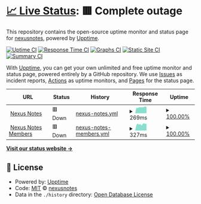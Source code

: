 # [📈 Live Status](https://nexusnotes.github.io/upptime): <!--live status--> **🟥 Complete outage**

This repository contains the open-source uptime monitor and status page for [nexusnotes](https://nexusnotes.github.io/upptime), powered by [Upptime](https://github.com/upptime/upptime).

[![Uptime CI](https://github.com/koj-co/upptime/workflows/Uptime%20CI/badge.svg)](https://github.com/koj-co/upptime/actions?query=workflow%3A%22Uptime+CI%22)
[![Response Time CI](https://github.com/koj-co/upptime/workflows/Response%20Time%20CI/badge.svg)](https://github.com/koj-co/upptime/actions?query=workflow%3A%22Response+Time+CI%22)
[![Graphs CI](https://github.com/koj-co/upptime/workflows/Graphs%20CI/badge.svg)](https://github.com/koj-co/upptime/actions?query=workflow%3A%22Graphs+CI%22)
[![Static Site CI](https://github.com/koj-co/upptime/workflows/Static%20Site%20CI/badge.svg)](https://github.com/koj-co/upptime/actions?query=workflow%3A%22Static+Site+CI%22)
[![Summary CI](https://github.com/koj-co/upptime/workflows/Summary%20CI/badge.svg)](https://github.com/koj-co/upptime/actions?query=workflow%3A%22Summary+CI%22)

With [Upptime](https://upptime.js.org), you can get your own unlimited and free uptime monitor and status page, powered entirely by a GitHub repository. We use [Issues](https://github.com/nexusnotes/upptime/issues) as incident reports, [Actions](https://github.com/nexusnotes/upptime/actions) as uptime monitors, and [Pages](https://nexusnotes.github.io/upptime) for the status page.

<!--start: status pages-->
<!-- This summary is generated by Upptime (https://github.com/upptime/upptime) -->
<!-- Do not edit this manually, your changes will be overwritten -->
<!-- prettier-ignore -->
| URL | Status | History | Response Time | Uptime |
| --- | ------ | ------- | ------------- | ------ |
| <img alt="" src="https://icons.duckduckgo.com/ip3/nexusnotes.com.ico" height="13"> [Nexus Notes](https://nexusnotes.com) | 🟥 Down | [nexus-notes.yml](https://github.com/nexusnotes/upptime/commits/HEAD/history/nexus-notes.yml) | <details><summary><img alt="Response time graph" src="./graphs/nexus-notes/response-time-week.png" height="20"> 269ms</summary><br><a href="https://nexusnotes.github.io/upptime/history/nexus-notes"><img alt="Response time 207" src="https://img.shields.io/endpoint?url=https%3A%2F%2Fraw.githubusercontent.com%2Fnexusnotes%2Fupptime%2FHEAD%2Fapi%2Fnexus-notes%2Fresponse-time.json"></a><br><a href="https://nexusnotes.github.io/upptime/history/nexus-notes"><img alt="24-hour response time 279" src="https://img.shields.io/endpoint?url=https%3A%2F%2Fraw.githubusercontent.com%2Fnexusnotes%2Fupptime%2FHEAD%2Fapi%2Fnexus-notes%2Fresponse-time-day.json"></a><br><a href="https://nexusnotes.github.io/upptime/history/nexus-notes"><img alt="7-day response time 269" src="https://img.shields.io/endpoint?url=https%3A%2F%2Fraw.githubusercontent.com%2Fnexusnotes%2Fupptime%2FHEAD%2Fapi%2Fnexus-notes%2Fresponse-time-week.json"></a><br><a href="https://nexusnotes.github.io/upptime/history/nexus-notes"><img alt="30-day response time 279" src="https://img.shields.io/endpoint?url=https%3A%2F%2Fraw.githubusercontent.com%2Fnexusnotes%2Fupptime%2FHEAD%2Fapi%2Fnexus-notes%2Fresponse-time-month.json"></a><br><a href="https://nexusnotes.github.io/upptime/history/nexus-notes"><img alt="1-year response time 232" src="https://img.shields.io/endpoint?url=https%3A%2F%2Fraw.githubusercontent.com%2Fnexusnotes%2Fupptime%2FHEAD%2Fapi%2Fnexus-notes%2Fresponse-time-year.json"></a></details> | <details><summary><a href="https://nexusnotes.github.io/upptime/history/nexus-notes">100.00%</a></summary><a href="https://nexusnotes.github.io/upptime/history/nexus-notes"><img alt="All-time uptime 99.88%" src="https://img.shields.io/endpoint?url=https%3A%2F%2Fraw.githubusercontent.com%2Fnexusnotes%2Fupptime%2FHEAD%2Fapi%2Fnexus-notes%2Fuptime.json"></a><br><a href="https://nexusnotes.github.io/upptime/history/nexus-notes"><img alt="24-hour uptime 99.99%" src="https://img.shields.io/endpoint?url=https%3A%2F%2Fraw.githubusercontent.com%2Fnexusnotes%2Fupptime%2FHEAD%2Fapi%2Fnexus-notes%2Fuptime-day.json"></a><br><a href="https://nexusnotes.github.io/upptime/history/nexus-notes"><img alt="7-day uptime 100.00%" src="https://img.shields.io/endpoint?url=https%3A%2F%2Fraw.githubusercontent.com%2Fnexusnotes%2Fupptime%2FHEAD%2Fapi%2Fnexus-notes%2Fuptime-week.json"></a><br><a href="https://nexusnotes.github.io/upptime/history/nexus-notes"><img alt="30-day uptime 100.00%" src="https://img.shields.io/endpoint?url=https%3A%2F%2Fraw.githubusercontent.com%2Fnexusnotes%2Fupptime%2FHEAD%2Fapi%2Fnexus-notes%2Fuptime-month.json"></a><br><a href="https://nexusnotes.github.io/upptime/history/nexus-notes"><img alt="1-year uptime 99.76%" src="https://img.shields.io/endpoint?url=https%3A%2F%2Fraw.githubusercontent.com%2Fnexusnotes%2Fupptime%2FHEAD%2Fapi%2Fnexus-notes%2Fuptime-year.json"></a></details>
| <img alt="" src="https://icons.duckduckgo.com/ip3/members.nexusnotes.com.ico" height="13"> [Nexus Notes Members](https://members.nexusnotes.com) | 🟥 Down | [nexus-notes-members.yml](https://github.com/nexusnotes/upptime/commits/HEAD/history/nexus-notes-members.yml) | <details><summary><img alt="Response time graph" src="./graphs/nexus-notes-members/response-time-week.png" height="20"> 327ms</summary><br><a href="https://nexusnotes.github.io/upptime/history/nexus-notes-members"><img alt="Response time 242" src="https://img.shields.io/endpoint?url=https%3A%2F%2Fraw.githubusercontent.com%2Fnexusnotes%2Fupptime%2FHEAD%2Fapi%2Fnexus-notes-members%2Fresponse-time.json"></a><br><a href="https://nexusnotes.github.io/upptime/history/nexus-notes-members"><img alt="24-hour response time 346" src="https://img.shields.io/endpoint?url=https%3A%2F%2Fraw.githubusercontent.com%2Fnexusnotes%2Fupptime%2FHEAD%2Fapi%2Fnexus-notes-members%2Fresponse-time-day.json"></a><br><a href="https://nexusnotes.github.io/upptime/history/nexus-notes-members"><img alt="7-day response time 327" src="https://img.shields.io/endpoint?url=https%3A%2F%2Fraw.githubusercontent.com%2Fnexusnotes%2Fupptime%2FHEAD%2Fapi%2Fnexus-notes-members%2Fresponse-time-week.json"></a><br><a href="https://nexusnotes.github.io/upptime/history/nexus-notes-members"><img alt="30-day response time 326" src="https://img.shields.io/endpoint?url=https%3A%2F%2Fraw.githubusercontent.com%2Fnexusnotes%2Fupptime%2FHEAD%2Fapi%2Fnexus-notes-members%2Fresponse-time-month.json"></a><br><a href="https://nexusnotes.github.io/upptime/history/nexus-notes-members"><img alt="1-year response time 272" src="https://img.shields.io/endpoint?url=https%3A%2F%2Fraw.githubusercontent.com%2Fnexusnotes%2Fupptime%2FHEAD%2Fapi%2Fnexus-notes-members%2Fresponse-time-year.json"></a></details> | <details><summary><a href="https://nexusnotes.github.io/upptime/history/nexus-notes-members">100.00%</a></summary><a href="https://nexusnotes.github.io/upptime/history/nexus-notes-members"><img alt="All-time uptime 99.91%" src="https://img.shields.io/endpoint?url=https%3A%2F%2Fraw.githubusercontent.com%2Fnexusnotes%2Fupptime%2FHEAD%2Fapi%2Fnexus-notes-members%2Fuptime.json"></a><br><a href="https://nexusnotes.github.io/upptime/history/nexus-notes-members"><img alt="24-hour uptime 99.99%" src="https://img.shields.io/endpoint?url=https%3A%2F%2Fraw.githubusercontent.com%2Fnexusnotes%2Fupptime%2FHEAD%2Fapi%2Fnexus-notes-members%2Fuptime-day.json"></a><br><a href="https://nexusnotes.github.io/upptime/history/nexus-notes-members"><img alt="7-day uptime 100.00%" src="https://img.shields.io/endpoint?url=https%3A%2F%2Fraw.githubusercontent.com%2Fnexusnotes%2Fupptime%2FHEAD%2Fapi%2Fnexus-notes-members%2Fuptime-week.json"></a><br><a href="https://nexusnotes.github.io/upptime/history/nexus-notes-members"><img alt="30-day uptime 100.00%" src="https://img.shields.io/endpoint?url=https%3A%2F%2Fraw.githubusercontent.com%2Fnexusnotes%2Fupptime%2FHEAD%2Fapi%2Fnexus-notes-members%2Fuptime-month.json"></a><br><a href="https://nexusnotes.github.io/upptime/history/nexus-notes-members"><img alt="1-year uptime 99.76%" src="https://img.shields.io/endpoint?url=https%3A%2F%2Fraw.githubusercontent.com%2Fnexusnotes%2Fupptime%2FHEAD%2Fapi%2Fnexus-notes-members%2Fuptime-year.json"></a></details>

<!--end: status pages-->

[**Visit our status website →**](https://nexusnotes.github.io/upptime)

## 📄 License

- Powered by: [Upptime](https://github.com/upptime/upptime)
- Code: [MIT](./LICENSE) © [nexusnotes](https://nexusnotes.github.io/upptime)
- Data in the `./history` directory: [Open Database License](https://opendatacommons.org/licenses/odbl/1-0/)
